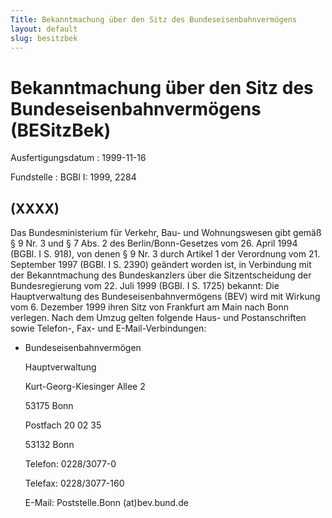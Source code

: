 ```yaml
---
Title: Bekanntmachung über den Sitz des Bundeseisenbahnvermögens
layout: default
slug: besitzbek
---
```


# Bekanntmachung über den Sitz des Bundeseisenbahnvermögens (BESitzBek)

Ausfertigungsdatum
:   1999-11-16

Fundstelle
:   BGBl I: 1999, 2284



## (XXXX)

Das Bundesministerium für Verkehr, Bau- und Wohnungswesen gibt gemäß §
9 Nr. 3 und § 7 Abs. 2 des Berlin/Bonn-Gesetzes vom 26. April 1994
(BGBl. I S. 918), von denen § 9 Nr. 3 durch Artikel 1 der Verordnung
vom 21. September 1997 (BGBl. I S. 2390) geändert worden ist, in
Verbindung mit der Bekanntmachung des Bundeskanzlers über die
Sitzentscheidung der Bundesregierung vom 22. Juli 1999 (BGBl. I S.
1725) bekannt:
Die Hauptverwaltung des Bundeseisenbahnvermögens (BEV) wird mit
Wirkung vom 6. Dezember 1999 ihren Sitz von Frankfurt am Main nach
Bonn verlegen.
Nach dem Umzug gelten folgende Haus- und Postanschriften sowie
Telefon-, Fax- und E-Mail-Verbindungen:

*   Bundeseisenbahnvermögen

    Hauptverwaltung

    Kurt-Georg-Kiesinger Allee 2

    53175 Bonn

    Postfach 20 02 35

    53132 Bonn

    Telefon: 0228/3077-0

    Telefax: 0228/3077-160

    E-Mail: Poststelle.Bonn
    (at)bev.bund.de




